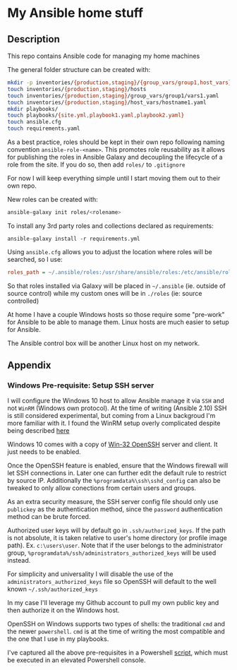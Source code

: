 # My Ansible home stuff

## Description

This repo contains Ansible code for managing my home machines

The general folder structure can be created with:

```bash
mkdir -p inventories/{production,staging}/{group_vars/group1,host_vars}
touch inventories/{production,staging}/hosts
touch inventories/{production,staging}/group_vars/group1/vars1.yaml
touch inventories/{production,staging}/host_vars/hostname1.yaml
mkdir playbooks/
touch playbooks/{site.yml,playbook1.yaml,playbook2.yaml}
touch ansible.cfg
touch requirements.yaml
```

As a best practice, roles should be kept in their own repo following naming convention `ansible-role-<name>`.
This promotes role reusability as it allows for publishing the roles in Ansible Galaxy and
decoupling the lifecycle of a role from the site. If you do so, then add `roles/` to `.gitignore`

For now I will keep everything simple until I start moving them out to their own repo.

New roles can be created with:

```bash
ansible-galaxy init roles/<rolename>
```

To install any 3rd party roles and collections declared as requirements:

```shell
ansible-galaxy install -r requirements.yml
```

Using `ansible.cfg` allows you to adjust the location where roles will be searched, so I use:

```ini
roles_path = ~/.ansible/roles:/usr/share/ansible/roles:/etc/ansible/roles:./roles
```

So that roles installed via Galaxy will be placed in `~/.ansible` (ie. outside of source control) while my custom ones will be in `./roles` (ie: source controlled)

At home I have a couple Windows hosts so those require some "pre-work" for Ansible to be able to manage them. Linux hosts are much easier to setup for Ansible.

The Ansible control box will be another Linux host on my network.

## Appendix

### Windows Pre-requisite: Setup SSH server

I will configure the Windows 10 host to allow Ansible manage it via `SSH` and not `WinRM` (Windows own protocol). At the time of writing (Ansible 2.10) SSH is still considered experimental, but coming from a Linux backgroud I'm more familiar with it. I found the WinRM setup overly complicated despite being described [here](https://docs.ansible.com/ansible/latest/user_guide/windows_setup.html#winrm-setup)

Windows 10 comes with a copy of [Win-32 OpenSSH](https://github.com/PowerShell/Win32-OpenSSH/releases) server and client. It just needs to be enabled.

Once the OpenSSH feature is enabled, ensure that the Windows firewall will let SSH connections in. Later one can further edit the default rule to restrict by source IP. Additionally the `%programdata%\ssh\sshd_config` can also be tweaked to only allow conections from certain users and groups.

As an extra security measure, the SSH server config file should only use `publickey` as the authentication method, since the `password` authentication method can be brute forced.

Authorized user keys will by default go in `.ssh/authorized_keys`.
If the path is not absolute, it is taken relative to user's home directory (or profile image path). Ex. `c:\users\user`. Note that if the user belongs to the administrator group, `%programdata%/ssh/administrators_authorized_keys` will be used instead.

For simplicity and universality I will disable the use of the `administrators_authorized_keys` file so OpenSSH will default to the well known `~/.ssh/authorized_keys`

In my case I'll leverage my Github account to pull my own public key and then authorize it on the Windows host.

OpenSSH on Windows supports two types of shells: the traditional `cmd` and the newer `powershell`. `cmd` is at the time of writing the most compatible and the one that I use in my playbooks.

I've captured all the above pre-requisites in a Powershell [script](setup_ssh.ps1), which must be executed in an elevated Powershell console.
